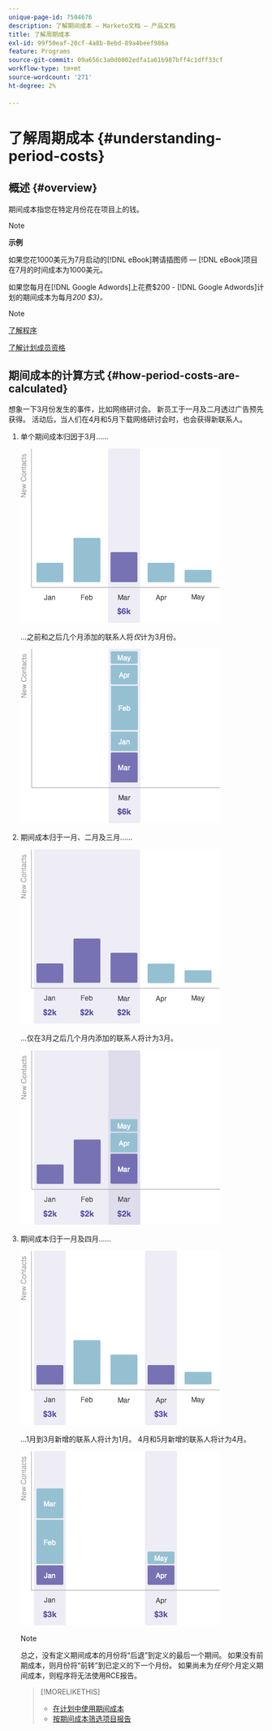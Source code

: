 ```yaml
---
unique-page-id: 7504676
description: 了解期间成本 — Marketo文档 — 产品文档
title: 了解周期成本
exl-id: 99f50eaf-28cf-4a8b-8ebd-89a4beef986a
feature: Programs
source-git-commit: 09a656c3a0d0002edfa1a61b987bff4c1dff33cf
workflow-type: tm+mt
source-wordcount: '271'
ht-degree: 2%

---
```


# 了解周期成本 {#understanding-period-costs}

## 概述 {#overview}

期间成本指您在特定月份花在项目上的钱。

>[!NOTE]
>
>**示例**
>
>如果您花1000美元为7月启动的[!DNL eBook]聘请插图师 — [!DNL eBook]项目在7月的时间成本为1000美元。
>
>如果您每月在[!DNL Google Adwords]上花费$200 - [!DNL Google Adwords]计划的期间成本为每月&#x200B;_200 $3&rbrace;。_

>[!NOTE]
>
>[了解程序](/help/marketo/product-docs/core-marketo-concepts/programs/creating-programs/understanding-programs.md)
>
>[了解计划成员资格](/help/marketo/product-docs/core-marketo-concepts/programs/creating-programs/understanding-program-membership.md)

## 期间成本的计算方式 {#how-period-costs-are-calculated}

想象一下3月份发生的事件，比如网络研讨会。 新员工于一月及二月透过广告预先获得。 活动后，当人们在4月和5月下载网络研讨会时，也会获得新联系人。

1. 单个期间成本归因于3月……

   ![](assets/graph1.png)

   ...之前和之后几个月添加的联系人将&#x200B;_仅_&#x200B;计为3月份。

   ![](assets/graph2.png)

1. 期间成本归于一月、二月及三月……

   ![](assets/graph3.png)

   ...仅在3月之后几个月内添加的联系人将计为3月。

   ![](assets/graph4.png)

1. 期间成本归于一月及四月……

   ![](assets/graph5.png)

   ...1月到3月新增的联系人将计为1月。 4月和5月新增的联系人将计为4月。

   ![](assets/graph6.png)

   >[!NOTE]
   >
   >总之，没有定义期间成本的月份将“后退”到定义的最后一个期间。 如果没有前期成本，则月份将“前转”到已定义的下一个月份。 如果尚未为&#x200B;_任何_&#x200B;个月定义期间成本，则程序将无法使用RCE报告。

   >[!MORELIKETHIS]
   >
   >* [在计划中使用期间成本](/help/marketo/product-docs/core-marketo-concepts/programs/working-with-programs/using-period-costs-in-a-program.md)
   >* [按期间成本筛选项目报告](/help/marketo/product-docs/core-marketo-concepts/programs/program-performance-report/filter-a-program-report-by-period-cost.md)
